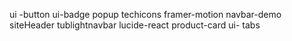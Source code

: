 ui -button
ui-badge
popup
techicons
framer-motion
navbar-demo
siteHeader
tublightnavbar
lucide-react
product-card
ui- tabs
